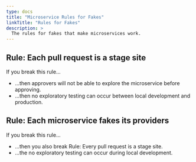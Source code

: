 ```yaml
---
type: docs
title: "Microservice Rules for Fakes"
linkTitle: "Rules for Fakes"
description: >
  The rules for fakes that make microservices work.
---
```


## Rule: Each pull request is a stage site
If you break this rule…
 - …then approvers will not be able to explore the microservice before approving.
 - …then no exploratory testing can occur between local development and production.

## Rule: Each microservice fakes its providers
If you break this rule…
 - …then you also break Rule: Every pull request is a stage site.
 - …the no exploratory testing can occur during local development.
